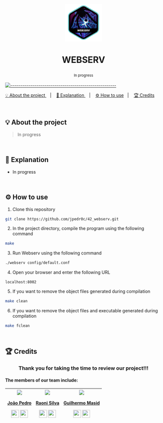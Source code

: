 <p align="center">
<a href="https://github.com/jpedr0c/42_webserv">
<img src="./webserv.png" height="120" width="120">
</a>
</p>
<h1 align=center>
  <strong> WEBSERV </strong>
</h1>

<p align="center">
  <sub> In progress
  <sub>
</p>


[![-----------------------------------------------------](https://raw.githubusercontent.com/andreasbm/readme/master/assets/lines/rainbow.png)](#table-of-contents)

<p align="center">
  <a href="#About"> 💡 About the project </a>&nbsp;&nbsp;&nbsp;|&nbsp;&nbsp;&nbsp;
  <a href="#Explanation"> 📝 Explanation </a>&nbsp;&nbsp;&nbsp;|&nbsp;&nbsp;&nbsp;
  <a href="#HowUse"> ⚙️ How to use</a>&nbsp;&nbsp;&nbsp;|&nbsp;&nbsp;&nbsp;
  <a href="#Credits"> 🏆 Credits</a>&nbsp;&nbsp;&nbsp;&nbsp;&nbsp;&nbsp;
</p>

<br/>

<a id="About"></a>
## 💡 About the project
> In progress

<br/>

<a id="Explanation"></a>
## 📝 Explanation

- In progress

<br/>

<a id="HowUse"></a>
## ⚙️ How to use

1. Clone this repository
```sh
git clone https://github.com/jpedr0c/42_webserv.git
```
2. In the project directory, compile the program using the following command
```sh
make
```
3. Run Webserv using the following command
```sh
./webserv config/default.conf
```
4. Open your browser and enter the following URL
```
localhost:8002
```
5. If you want to remove the object files generated during compilation
```sh
make clean
```
6. If you want to remove the object files and executable generated during compilation
```sh
make fclean
```

<br/>

<a id="Credits"></a>
## 🏆 Credits
<h3 align="center">Thank you for taking the time to review our project!!!</h3>
    
<h4>The members of our team include:</h4>   
<div>
  
| [<img src="https://github.com/jpedr0c.png" width="120"><br><p align="center"> João Pedro </p>](https://github.com/jpedr0c)[<img src="https://raw.githubusercontent.com/danielcranney/readme-generator/main/public/icons/socials/github-dark.svg" width="25" height="25" />](https://www.github.com/jpedr0c) [<img src="https://raw.githubusercontent.com/danielcranney/readme-generator/main/public/icons/socials/linkedin.svg" width="25" height="25" />](https://www.linkedin.com/in/jpedroc) | [<img src="https://github.com/raonieqr.png" width="120"><br><p align="center"> Raoni Silva </p>](https://github.com/raonieqr)[<img src="https://raw.githubusercontent.com/danielcranney/readme-generator/main/public/icons/socials/github-dark.svg" width="25" height="25" />](https://www.github.com/raonieqr) [<img src="https://raw.githubusercontent.com/danielcranney/readme-generator/main/public/icons/socials/linkedin.svg" width="25" height="25" />](https://www.linkedin.com/in/raonieqr/) | [<img src="https://github.com/peguimasid.png" width="120"><br><p align="center"> Guilhermo Masid </p>](https://github.com/peguimasid)[<img src="https://raw.githubusercontent.com/danielcranney/readme-generator/main/public/icons/socials/github-dark.svg" width="25" height="25" />](https://www.github.com/peguimasid) [<img src="https://raw.githubusercontent.com/danielcranney/readme-generator/main/public/icons/socials/linkedin.svg" width="25" height="25" />](https://www.linkedin.com/in/peguimasid) |
|---|---|---|
  
</div>
